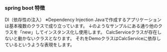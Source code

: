 ### spring boot 特徴

DI（依存性の注入）
※Dependency Injection
Javaで作成するアプリケーションは基本複数のクラスで成り立っています。
↓のようなサンプルにある通り他のクラスを「new」してインスタンス化し使用します。
CalcServiceクラスが存在しないと動かないクラスとなります。
それをDemoクラスはCalcServiceに依存しているというような表現をします。